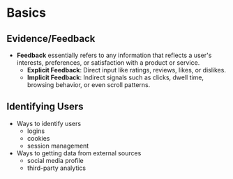 # Basics

## Evidence/Feedback

- **Feedback** essentially refers to any information that reflects a user's interests, preferences, or satisfaction with a product or service.
  - **Explicit Feedback**: Direct input like ratings, reviews, likes, or dislikes.
  - **Implicit Feedback**: Indirect signals such as clicks, dwell time, browsing behavior, or even scroll patterns.

## Identifying Users

- Ways to identify users
  - logins
  - cookies
  - session management
- Ways to getting data from external sources
  - social media profile
  - third-party analytics
